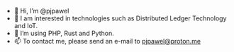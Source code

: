 - 👋 Hi, I’m @pjpawel
- 👀 I am interested in technologies such as Distributed Ledger Technology and IoT.
- 🌱 I’m using PHP, Rust and Python.
- 📫 To contact me, please send an e-mail to pjpawel@proton.me


